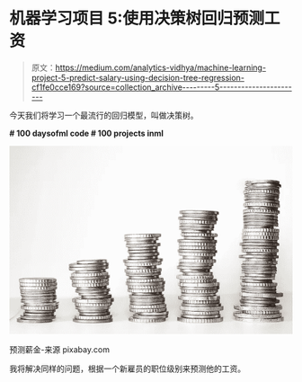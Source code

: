 # 机器学习项目 5:使用决策树回归预测工资

> 原文：<https://medium.com/analytics-vidhya/machine-learning-project-5-predict-salary-using-decision-tree-regression-cf1fe0cce169?source=collection_archive---------5----------------------->

今天我们将学习一个最流行的回归模型，叫做决策树。

**# 100 daysofml code # 100 projects inml**

![](img/07c8132032d46165a296f67aaa50a6dd.png)

预测薪金-来源 pixabay.com

我将解决同样的问题，根据一个新雇员的职位级别来预测他的工资。